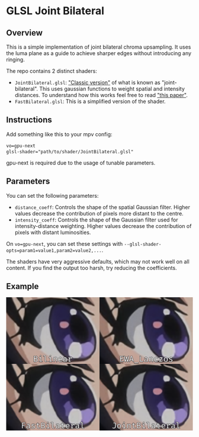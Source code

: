 # GLSL Joint Bilateral

## Overview
This is a simple implementation of joint bilateral chroma upsampling. It uses the luma plane as a guide to achieve sharper edges without introducing any ringing.

The repo contains 2 distinct shaders:
- `JointBilateral.glsl`: ["Classic version"](https://en.wikipedia.org/wiki/Bilateral_filter) of what is known as "joint-bilateral". This uses gaussian functions to weight spatial and intensity distances. To understand how this works feel free to read ["this paper"](https://johanneskopf.de/publications/jbu/paper/FinalPaper_0185.pdf).
- `FastBilateral.glsl`: This is a simplified version of the shader.

## Instructions
Add something like this to your mpv config:
```
vo=gpu-next
glsl-shader="path/to/shader/JointBilateral.glsl"
```
gpu-next is required due to the usage of tunable parameters.

## Parameters
You can set the following parameters:
- `distance_coeff`: Controls the shape of the spatial Gaussian filter. Higher values decrease the contribution of pixels more distant to the centre.
- `intensity_coeff`: Controls the shape of the Gaussian filter used for intensity-distance weighting. Higher values decrease the contribution of pixels with distant luminosities.

On `vo=gpu-next`, you can set these settings with `--glsl-shader-opts=param1=value1,param2=value2,...`.

The shaders have very aggressive defaults, which may not work well on all content. If you find the output too harsh, try reducing the coefficients.

## Example
![JointBilateral Example](./example.png "JointBilateral Example")
